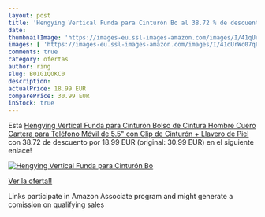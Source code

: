 ```yaml
---
layout: post
title: 'Hengying Vertical Funda para Cinturón Bo al 38.72 % de descuento'
date: 
thumbnailImage: 'https://images-eu.ssl-images-amazon.com/images/I/41qUrWc07qL._SL200_.jpg'
images: [ 'https://images-eu.ssl-images-amazon.com/images/I/41qUrWc07qL._SL200_.jpg' ]
comments: true
category: ofertas
author: ring
slug: B01G1QOKC0
description:
actualPrice: 18.99 EUR
comparePrice: 30.99 EUR
inStock: true
---
```


Está [Hengying Vertical Funda para Cinturón Bolso de Cintura Hombre Cuero Cartera para Teléfono Móvil de 5.5" con Clip de Cinturón + Llavero de Piel](https://www.amazon.es/dp/B01G1QOKC0/?tag=tolees-21) con 38.72 de descuento por 18.99 EUR (original: 30.99 EUR) en el siguiente enlace!

[![Hengying Vertical Funda para Cinturón Bo](https://images-eu.ssl-images-amazon.com/images/I/41qUrWc07qL._SL200_.jpg)](https://www.amazon.es/dp/B01G1QOKC0/?tag=tolees-21)

[Ver la oferta!!](https://www.amazon.es/dp/B01G1QOKC0/?tag=tolees-21)

Links participate in Amazon Associate program and might generate a comission on qualifying sales


